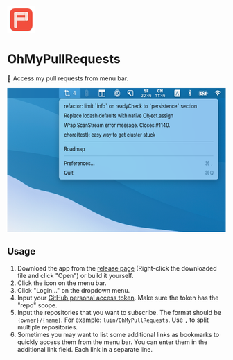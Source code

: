 <img src="logo.png" width="64" height="64" alt="logo" />

# OhMyPullRequests
🚀 Access my pull requests from menu bar.

<img src="screenshot.png" width="600" height="332" alt="screenshot" />


## Usage

1. Download the app from the [release page](https://github.com/luin/OhMyPullRequests/releases) (Right-click the downloaded file and click "Open") or build it yourself.
2. Click the icon on the menu bar.
3. Click "Login..." on the dropdown menu.
4. Input your [GitHub personal access token](https://github.com/settings/tokens/new). Make sure the token has the "repo" scope.
5. Input the repositories that you want to subscribe. The format should be `{owner}/{name}`. For example: `luin/OhMyPullRequests`. Use `,` to split multiple repositories.
6. Sometimes you may want to list some additional links as bookmarks to quickly access them from the menu bar. You can enter them in the additional link field. Each link in a separate line.


